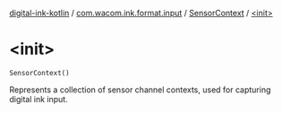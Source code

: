 [digital-ink-kotlin](../../index.md) / [com.wacom.ink.format.input](../index.md) / [SensorContext](index.md) / [&lt;init&gt;](./-init-.md)

# &lt;init&gt;

`SensorContext()`

Represents a collection of sensor channel contexts, used for capturing digital ink input.

